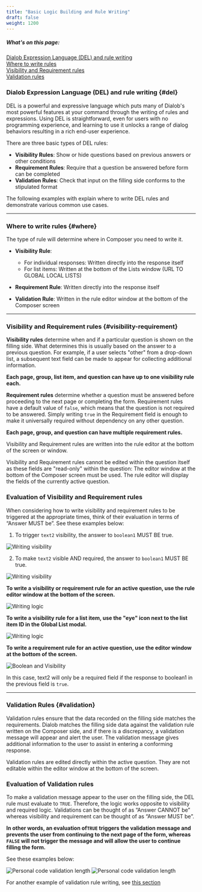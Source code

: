 ```yaml
---
title: "Basic Logic Building and Rule Writing"
draft: false
weight: 1200
---
```


##### What's on this page:

[Dialob Expression Language (DEL) and rule writing](#del)  
[Where to write rules](#where)  
[Visibility and Requirement rules](#visibility-requirement)  
[Validation rules](#validation)  

### Dialob Expression Language (DEL) and rule writing {#del}

DEL is a powerful and expressive language which puts many of Dialob's most powerful features at your command through the writing of rules and expressions. Using DEL is straightforward, even for users with no programming experience, and learning to use it unlocks a range of dialog behaviors resulting in a rich end-user experience.  

There are three basic types of DEL rules:

* **Visibility Rules**: Show or hide questions based on previous answers or other conditions
* **Requirement Rules**: Require that a question be answered before form can be completed
* **Validation Rules**: Check that input on the filling side conforms to the stipulated format

The following examples with explain where to write DEL rules and demonstrate various common use cases.

---

### Where to write rules {#where}

The type of rule will determine where in Composer you need to write it.

* **Visibility Rule**: 
  * For individual responses: Written directly into the response itself
  * For list items: Written at the bottom of the Lists window (URL TO GLOBAL LOCAL LISTS)

* **Requirement Rule**: Written directly into the response itself

* **Validation Rule**: Written in the rule editor window at the bottom of the Composer screen

---

### Visibility and Requirement rules {#visibility-requirement}

**Visibility rules** determine when and if a particular question is shown on the filling side. What determines this is usually based on the answer to a previous question.  For example, if a user selects "other" from a drop-down list, a subsequent text field can be made to appear for collecting additional information.

**Each page, group, list item, and question can have up to one visibility rule each.**

**Requirement rules** determine whether a question must be answered before proceeding to the next page or completing the form.  Requirement rules have a default value of `false`, which means that the question is not required to be answered.  Simply writing `true` in the Requirement field is enough to make it universally required without dependency on any other question.

**Each page, group, and question can have multiple requirement rules.**

Visibility and Requirement rules are written into the rule editor at the bottom of the screen or window.

Visibility and Requirement rules cannot be edited within the question itself as these fields are "read-only" within the question: The editor window at the bottom of the Composer screen must be used.  The rule editor will display the fields of the currently active question.

### Evaluation of Visibility and Requirement rules

When considering how to write visibility and requirement rules to be triggered at the appropriate times, think of their evaluation in terms of “Answer MUST be”.  See these examples below:

1. To trigger `text2` visibility, the answer to `boolean1` MUST BE true.

![Writing visibility](/images/visibility-rule1.png)

2. To make `text2` visible AND required, the answer to `boolean1` MUST BE true.

![Writing visibility](/images/visibility-rule2.png)

**To write a visibility or requirement rule for an active question, use the rule editor window at the bottom of the screen.**

![Writing logic](/images/writing-logic1.png)

**To write a visibility rule for a list item, use the "eye" icon next to the list item ID in the Global List modal.**

![Writing logic](/images/list-visibility1.png)

**To write a requirement rule for an active question, use the editor window at the bottom of the screen.**

![Boolean and Visibility](/images/required-rule1.png)

In this case, text2 will only be a required field if the response to boolean1 in the previous field is `true`. 

---

### Validation Rules {#validation}

Validation rules ensure that the data recorded on the filling side matches the requirements. Dialob matches the filling side data against the validation rule written on the Composer side, and if there is a discrepancy, a validation message will appear and alert the user.  The validation message gives additional information to the user to assist in entering a conforming response.

Validation rules are edited directly within the active question. They are not editable within the editor window at the bottom of the screen.

### Evaluation of Validation rules

To make a validation message appear to the user on the filling side, the DEL rule must evaluate to `TRUE`.  Therefore, the logic works opposite to visibility and required logic. Validations can be thought of as “Answer CANNOT be” whereas visibility and requirement can be thought of as “Answer MUST be”.

**In other words, an evaluation of`TRUE` triggers the validation message and prevents the user from continuing to the next page of the form, whereas `FALSE` will not trigger the message and will allow the user to continue filling the form.**

See these examples below:  

![Personal code validation length](/images/personal-code-validation.png)
![Personal code validation length](/images/personal-code-validation2.png)

For another example of validation rule writing, see [this section](https://docs.dialob.io/introduction/regular-expressions/#input-regex)
